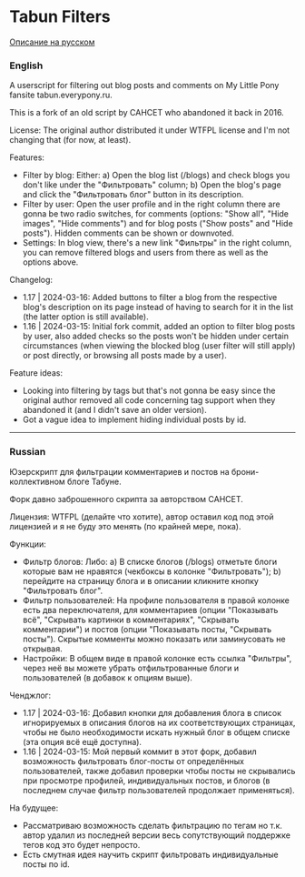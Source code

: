 # Tabun Filters

[Описание на русском](#russian)

### English

A userscript for filtering out blog posts and comments on My Little Pony fansite tabun.everypony.ru.

This is a fork of an old script by CAHCET who abandoned it back in 2016.

License: The original author distributed it under WTFPL license and I'm not changing that (for now, at least).

Features: 

* Filter by blog: Either: a) Open the blog list (/blogs) and check blogs you don't like under the "Фильтровать" column; b) Open the blog's page and click the "Фильтровать блог" button in its description.
* Filter by user: Open the user profile and in the right column there are gonna be two radio switches, for comments (options: "Show all", "Hide images", "Hide comments") and for blog posts ("Show posts" and "Hide posts"). Hidden comments can be shown or downvoted.
* Settings: In blog view, there's a new link "Фильтры" in the right column, you can remove filtered blogs and users from there as well as the options above.

Changelog: 

* 1.17 | 2024-03-16: Added buttons to filter a blog from the respective blog's description on its page instead of having to search for it in the list (the latter option is still available).
* 1.16 | 2024-03-15: Initial fork commit, added an option to filter blog posts by user, also added checks so the posts won't be hidden under certain circumstances (when viewing the blocked blog (user filter will still apply) or post directly, or browsing all posts made by a user).

Feature ideas:

* Looking into filtering by tags but that's not gonna be easy since the original author removed all code concerning tag support when they abandoned it (and I didn't save an older version).
* Got a vague idea to implement hiding individual posts by id.

---
### Russian

Юзерскрипт для фильтрации комментариев и постов на брони-коллективном блоге Табуне.

Форк давно заброшенного скрипта за авторством САНСЕТ.

Лицензия: WTFPL (делайте что хотите), автор оставил код под этой лицензией и я не буду это менять (по крайней мере, пока).

Функции:

* Фильтр блогов: Либо: a) В списке блогов (/blogs) отметьте блоги которые вам не нравятся (чекбоксы в колонке "Фильтровать"); b) перейдите на страницу блога и в описании кликните кнопку "Фильтровать блог".
* Фильтр пользователей: На профиле пользователя в правой колонке есть два переключателя, для комментариев (опции "Показывать всё", "Скрывать картинки в комментариях", "Скрывать комментарии") и постов (опции "Показывать посты, "Скрывать посты"). Скрытые комменты можно показать или заминусовать не открывая.
* Настройки: В общем виде в правой колонке есть ссылка "Фильтры", через неё вы можете убрать отфильтрованные блоги и пользователей (в добавок к опциям выше).

Ченджлог: 

* 1.17 | 2024-03-16: Добавил кнопки для добавления блога в список игнорируемых в описания блогов на их соответствующих страницах, чтобы не было необходимости искать нужный блог в общем списке (эта опция всё ещё доступна).
* 1.16 | 2024-03-15: Мой первый коммит в этот форк, добавил возможность фильтровать блог-посты от определённых пользователей, также добавил проверки чтобы посты не скрывались при просмотре профилей, индивидуальных постов, и блогов (в последнем случае фильтр пользователей продолжает применяться).

На будущее:

* Рассматриваю возможность сделать фильтрацию по тегам но т.к. автор удалил из последней версии весь сопутствующий поддержке тегов код это будет непросто.
* Есть смутная идея научить скрипт фильтровать индивидуальные посты по id.
